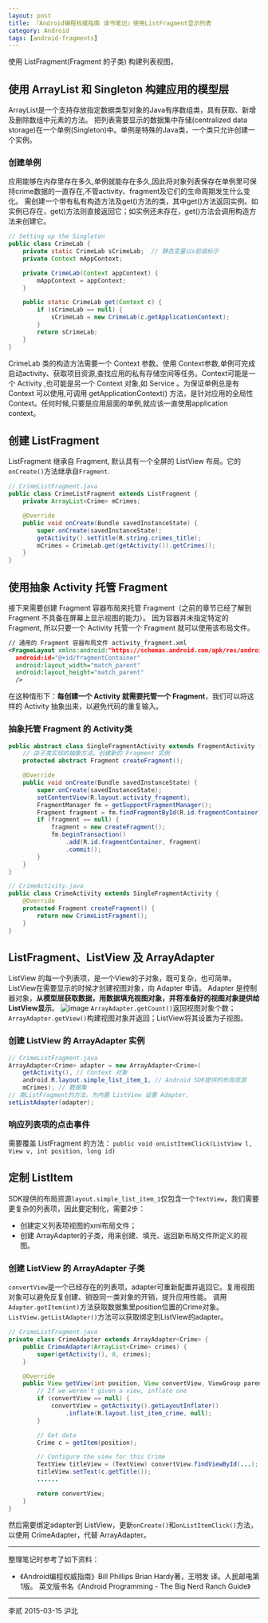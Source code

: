 ```yaml
---
layout: post
title: 『Android编程权威指南 读书笔记』使用ListFragment显示列表
category: Android
tags: [android-fragments]
---
```


使用 ListFragment(Fragment 的子类) 构建列表视图，

## 使用 ArrayList<E> 和 Singleton 构建应用的模型层

ArrayList<E>是一个支持存放指定数据类型对象的Java有序数组类，具有获取、新增及删除数组中元素的方法。
把列表需要显示的数据集中存储(centralized data storage)在一个单例(Singleton)中。单例是特殊的Java类，一个类只允许创建一个实例。

### 创建单例
应用能够在内存里存在多久,单例就能存在多久,因此将对象列表保存在单例里可保持crime数据的一直存在,不管activity、fragment及它们的生命周期发生什么变化。
需创建一个带有私有构造方法及get()方法的类，其中get()方法返回实例。如实例已存在，get()方法则直接返回它；如实例还未存在，get()方法会调用构造方法来创建它。

```Java
// Setting up the Singleton
public class CrimeLab {
    private static CrimeLab sCrimeLab;	// 静态变量以s前缀标示
    private Context mAppContext;

    private CrimeLab(Context appContext) {
        mAppContext = appContext;
    }

    public static CrimeLab get(Context c) {
        if (sCrimeLab == null) {
            sCrimeLab = new CrimeLab(c.getApplicationContext);
        }
        return sCrimeLab;
    }
}
```

CrimeLab 类的构造方法需要一个 Context 参数。使用 Context参数,单例可完成启动activity、获取项目资源,查找应用的私有存储空间等任务。Context可能是一个 Activity ,也可能是另一个 Context 对象,如 Service 。为保证单例总是有 Context 可以使用,可调用 getApplicationContext() 方法，是针对应用的全局性Context。任何时候,只要是应用层面的单例,就应该一直使用application context。


## 创建 ListFragment
ListFragment 继承自 Fragment, 默认具有一个全屏的 ListView 布局。它的`onCreate()`方法继承自`Fragment`.

<!-- more -->

```Java
// CrimeListFragment.java
public class CrimeListFragment extends ListFragment {
    private ArrayList<Crime> mCrimes;

    @Override
    public void onCreate(Bundle savedInstanceState) {
        super.onCreate(savedInstanceState);
        getActivity().setTitle(R.string.crimes_title);
        mCrimes = CrimeLab.get(getActivity()).getCrimes();
    }
}
```

## 使用抽象 Activity 托管 Fragment
接下来需要创建 Fragment 容器布局来托管 Fragment（之前的章节已经了解到 Fragment 不具备在屏幕上显示视图的能力）。
因为容器并未指定特定的 Fragment, 所以只要一个 Activity 托管一个 Fragment 就可以使用该布局文件。

```xml
// 通用的 Fragment 容器布局文件 activity_fragment.xml
<FragmeLayout xmlns:android:"https://schemas.android.com/apk/res/android"
  android:id="@+id/fragmentContainer"
  android:layout_width="match_parent"
  android:layout_height="match_parent"
  />
```

在这种情形下：**每创建一个 Activity 就需要托管一个 Fragment**，我们可以将这样的 Activity 抽象出来，以避免代码的重复输入。

### 抽象托管 Fragment 的 Activity类

```Java
public abstract class SingleFragmentActivity extends FragmentActivity {
    // 由子类实现的抽象方法，创建新的 Fragment 实例
    protected abstract Fragment createFragment();

    @Override
    public void onCreate(Bundle savedInstanceState) {
        super.onCreate(savedInstanceState);
        setContentView(R.layout.activity_fragment);
        FragmentManager fm = getSupportFragmentManager();
        Fragment fragment = fm.findFragmentById(R.id.fragmentContainer);
        if (fragment == null) {
            fragment = new createFragment();
            fm.beginTransaction()
                .add(R.id.fragmentContainer, fragment)
                .commit();
        }
    }
}

// CrimeActivity.java
public class CrimeActivity extends SingleFragmentActivity {
    @Override
    protected Fragment createFragment() {
        return new CrimeListFragment();
    }
}
```

## ListFragment、ListView 及 ArrayAdapter
ListView 的每一个列表项，是一个View的子对象，既可复杂，也可简单。
ListView在需要显示的时候才创建视图对象，向 Adapter 申请。
Adapter 是控制器对象，**从模型层获取数据，用数据填充视图对象，并将准备好的视图对象提供给ListView显示**。
![image](/assets/img/android/图9-8-ListView-Adapter会话.png)
`ArrayAdapter.getCount()`返回视图对象个数；`ArrayAdapter.getView()`构建视图对象并返回；ListView将其设置为子视图。

### 创建 ListView 的 ArrayAdapter<T> 实例

```Java
// CrimeListFragment.java
ArrayAdapter<Crime> adapter = new ArrayAdapter<Crime>(
    getActivity(), // Context 对象
    android.R.layout.simple_list_item_1, // Android SDK提供的布局资源
    mCrimes); // 数据集
// 类ListFragment的方法，为内置 ListView 设置 Adapter.
setListAdapter(adapter);
```
### 响应列表项的点击事件
需要覆盖 ListFragment 的方法：
`public void onListItemClick(ListView l, View v, int position, long id)`

## 定制 ListItem
SDK提供的布局资源`layout.simple_list_item_1`仅包含一个`TextView`，我们需要更复杂的列表项，因此要定制化，需要2步：

- 创建定义列表项视图的xml布局文件；
- 创建 ArrayAdapter<T>的子类，用来创建、填充、返回新布局文件所定义的视图。

### 创建 ListView 的 ArrayAdapter<T> 子类
`convertView`是一个已经存在的列表项，adapter可重新配置并返回它。复用视图对象可以避免反复创建、销毁同一类对象的开销，提升应用性能。
调用 `Adapter.getItem(int)`方法获取数据集里position位置的Crime对象。
`ListView.getListAdapter()`方法可以获取绑定到ListView的adapter。

```Java
// CrimeListFragment.java
private class CrimeAdapter extends ArrayAdapter<Crime> {
    public CrimeAdapter(ArrayList<Crime> crimes) {
        super(getActivity(), 0, crimes);
    }

    @Override
    public View getView(int position, View convertView, ViewGroup parent) {
        // If we weren't given a view, inflate one
        if (convertView == null) {
            convertView = getActivity().getLayoutInflater()
                .inflate(R.layout.list_item_crime, null);
        }

        // Get data        
        Crime c = getItem(position);

        // Configure the view for this Crime
        TextView titleView = (TextView) convertView.findViewById(...);
        titleView.setText(c.getTitle());
        ......

        return convertView;	
    }
}
```
然后需要绑定adapter到 ListView，更新`onCreate()`和`onListItemClick()`方法，以使用 CrimeAdapter，代替 ArrayAdapter。

---

整理笔记时参考了如下资料：

- 《Android编程权威指南》Bill Phillips  Brian Hardy著，王明发 译。人民邮电第1版。
    英文版书名《Android Programming - The Big Nerd Ranch Guide》

---
李贰 2015-03-15 沪北
